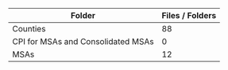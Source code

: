 | Folder                             |   Files / Folders |
|------------------------------------|-------------------|
| Counties                           |                88 |
| CPI for MSAs and Consolidated MSAs |                 0 |
| MSAs                               |                12 |
